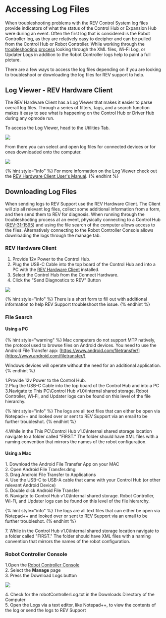 # Accessing Log Files

When troubleshooting problems with the REV Control System log files provide indicators of what the status of the Control Hub or Expansion Hub were during an event. Often the first log that is considered is the Robot Controller log, as they are relatively easy to decipher and can be pulled from the Control Hub or Robot Controller. While working through the [troubleshooting process](broken-reference) looking through the XML files, Wi-Fi Log, or Updater Logs in addition to the Robot Controller logs help to paint a full picture.

There are a few ways to access the log files depending on if you are looking to troubleshoot or downloading the log files for REV support to help. &#x20;

## Log Viewer - REV Hardware Client

The REV Hardware Client has a Log Viewer that makes it easier to parse overall log files. Through a series of filters, tags, and a search function makes it easy to see what is happening on the Control Hub or Driver Hub during any opmode run.

To access the Log Viewer, head to the Utilities Tab.&#x20;

![](https://2589213514-files.gitbook.io/\~/files/v0/b/gitbook-legacy-files/o/assets%2F-M4\_pJHI8HTuZFQTNfcy%2F-MgHHIm7SkZQ81\_t1qfs%2F-MgHV9aAwLZOuFlhM7uS%2FHardware%20Tab%20-%20Utilities%20Tab%20Select.svg?alt=media\&token=c2d3712e-ff57-49b4-b12b-01ab0cb18698)

From there you can select and open log files for connected devices or for ones downloaded onto the computer.

![](https://2589213514-files.gitbook.io/\~/files/v0/b/gitbook-legacy-files/o/assets%2F-M4\_pJHI8HTuZFQTNfcy%2F-MgHHIm7SkZQ81\_t1qfs%2F-MgHVwfKsz160zA1qObL%2FUtilities%20Tab%20-%20Log%20Viewer%20Opened.svg?alt=media\&token=bba679e0-39cb-466f-8c6b-abcdab548a1a)

{% hint style="info" %}
For more information on the Log Viewer check out the [REV Hardware Client User's Manual](https://docs.revrobotics.com/rev-hardware-client/).
{% endhint %}

## Downloading Log Files

When sending logs to REV Support use the REV Hardware Client. The Client will zip all relevant log files, collect some additional information from a form, and then send them to REV for diagnosis. When running through the troubleshooting process at an event, physically connecting to a Control Hub ([REV-31-1595](https://www.revrobotics.com/rev-31-1595/)) and using the file search of the computer allows access to the files. Alternatively connecting to the Robot Controller Console allows downloading the logs through the manage tab.&#x20;

### REV Hardware Client

1. Provide 12v Power to the Control Hub.
2. Plug the USB-C Cable into the top board of the Control Hub and into a PC with the [REV Hardware Client](rev-hardware-client.md) installed.
3. Select the Control Hub from the Connect Hardware.
4. Click the "Send Diagnostics to REV" Button

![](https://2589213514-files.gitbook.io/\~/files/v0/b/gitbook-legacy-files/o/assets%2F-M4\_pJHI8HTuZFQTNfcy%2F-MVSDa7SZv60CWVdf7EY%2F-MVSK6Ib3beH565LQCEg%2FControl%20Hub%20-%20Diagnostics%20to%20REV.svg?alt=media\&token=dba3a642-1a7f-4bd6-a86c-8dfa42cd81bb)

{% hint style="info" %}
There is a short form to fill out with additional information to help REV Support troubleshoot the issue.
{% endhint %}

### File Search&#x20;

#### Using a PC

{% hint style="warning" %}
Mac computers do not support MTP natively, the protocol used to browse files on Android devices. You need to use the Android File Transfer app: [https://www.android.com/filetransfer/](https://www.android.com/filetransfer/)

Windows devices will operate without the need for an additional application.
{% endhint %}

1.Provide 12v Power to the Control Hub.\
2.Plug the USB-C Cable into the top board of the Control Hub and into a PC\
3.Navigate to This PC\Control Hub v1.0\Internal shared storage. Robot Controller, Wi-Fi, and Updater logs can be found on this level of the file hierarchy.&#x20;

{% hint style="info" %}
The logs are all text files that can either be open via Notepad++ and looked over or sent to REV Support via an email to be further troubleshot. &#x20;
{% endhint %}

4.While in the This PC\Control Hub v1.0\Internal shared storage location navigate to a folder called "FIRST." The folder should have XML files with a naming convention that mirrors the names of the robot configuration.&#x20;

#### Using a Mac

1\. Download the Android File Transfer App on your MAC\
2\. Open Android File Transfer.dmg \
3\. Drag Android File Transfer to Applications \
4\. Use the USB-C to USB-A cable that came with your Control Hub (or other relevant Android Device)\
5\. Double click Android File Transfer\
6\. Navigate to Control Hub v1.0\Internal shared storage. Robot Controller, Wi-Fi, and Updater logs can be found on this level of the file hierarchy.&#x20;

{% hint style="info" %}
The logs are all text files that can either be open via Notepad++ and looked over or sent to REV Support via an email to be further troubleshot. &#x20;
{% endhint %}

7\. While in the Control Hub v1.0\Internal shared storage location navigate to a folder called "FIRST." The folder should have XML files with a naming convention that mirrors the names of the robot configuration.&#x20;

### Robot Controller Console&#x20;

1.Open the [Robot Controller Console](../nachalo-raboty-s-control-hub/podklyuchenie-k-konsoli-upravleniya-robotom.md#web-browser) \
2\. Select the **Manage** page \
3\. Press the Download Logs button

![](https://github.com/FIRST-Tech-Challenge/SkyStone/wiki/images/Managing-a-Control-Hub/downloadLogs.jpg)

4\. Check for the robotControllerLog.txt in the Downloads Directory of the Computer \
5\. Open the Logs via a text editor, like Notepad++, to view the contents of the log or send the logs to REV Support

<figure><img src="https://github.com/FIRST-Tech-Challenge/SkyStone/wiki/images/Managing-a-Control-Hub/notepadplusplus.jpg" alt=""><figcaption></figcaption></figure>
